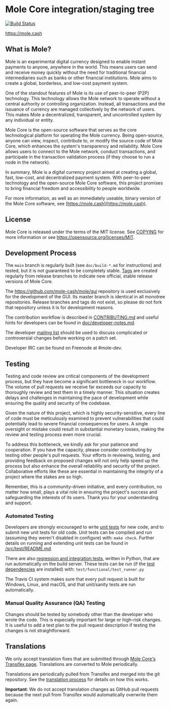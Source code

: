 Mole Core integration/staging tree
=====================================

[![Build Status](https://travis-ci.org/mole-cash/mole.svg?branch=master)](https://travis-ci.org/mole-cash/mole)

https://mole.cash

What is Mole?
----------------

Mole is an experimental digital currency designed to enable instant payments to anyone, anywhere in the world. This means users can send and receive money quickly without the need for traditional financial intermediaries such as banks or other financial institutions. Mole aims to create a global, borderless, and low-cost payment system.

One of the standout features of Mole is its use of peer-to-peer (P2P) technology. This technology allows the Mole network to operate without a central authority or controlling organization. Instead, all transactions and the issuance of currency are managed collectively by the network of users. This makes Mole a decentralized, transparent, and uncontrolled system by any individual or entity.

Mole Core is the open-source software that serves as the core technological platform for operating the Mole currency. Being open-source, anyone can view, inspect, contribute to, or modify the source code of Mole Core, which enhances the system's transparency and reliability. Mole Core allows users to connect to the Mole network, conduct transactions, and participate in the transaction validation process (if they choose to run a node in the network).

In summary, Mole is a digital currency project aimed at creating a global, fast, low-cost, and decentralized payment system. With peer-to-peer technology and the open-source Mole Core software, this project promises to bring financial freedom and accessibility to people worldwide.

For more information, as well as an immediately useable, binary version of
the Mole Core software, see [https://mole.cash](https://mole.cash).

License
-------

Mole Core is released under the terms of the MIT license. See [COPYING](COPYING) for more
information or see https://opensource.org/licenses/MIT.

Development Process
-------------------

The `main` branch is regularly built (see `doc/build-*.md` for instructions) and tested, but it is not guaranteed to be
completely stable. [Tags](https://github.com/mole-cash/mole/tags) are created
regularly from release branches to indicate new official, stable release versions of Mole Core.

The https://github.com/mole-cash/mole/gui repository is used exclusively for the
development of the GUI. Its master branch is identical in all monotree
repositories. Release branches and tags do not exist, so please do not fork
that repository unless it is for development reasons.

The contribution workflow is described in [CONTRIBUTING.md](CONTRIBUTING.md)
and useful hints for developers can be found in [doc/developer-notes.md](doc/developer-notes.md).

The developer [mailing list](https://groups.google.com/forum/#!forum/mole-dev)
should be used to discuss complicated or controversial changes before working
on a patch set.

Developer IRC can be found on Freenode at #mole-dev.

Testing
-------

Testing and code review are critical components of the development process, but they have become a significant bottleneck in our workflow. The volume of pull requests we receive far exceeds our capacity to thoroughly review and test them in a timely manner. This situation creates delays and challenges in maintaining the pace of development while ensuring the quality and security of the codebase.

Given the nature of this project, which is highly security-sensitive, every line of code must be meticulously examined to prevent vulnerabilities that could potentially lead to severe financial consequences for users. A single oversight or mistake could result in substantial monetary losses, making the review and testing process even more crucial.

To address this bottleneck, we kindly ask for your patience and cooperation. If you have the capacity, please consider contributing by testing other people's pull requests. Your efforts in reviewing, testing, and providing feedback on proposed changes will not only help speed up the process but also enhance the overall reliability and security of the project. Collaborative efforts like these are essential in maintaining the integrity of a project where the stakes are so high.

Remember, this is a community-driven initiative, and every contribution, no matter how small, plays a vital role in ensuring the project's success and safeguarding the interests of its users. Thank you for your understanding and support.

### Automated Testing

Developers are strongly encouraged to write [unit tests](src/test/README.md) for new code, and to
submit new unit tests for old code. Unit tests can be compiled and run
(assuming they weren't disabled in configure) with: `make check`. Further details on running
and extending unit tests can be found in [/src/test/README.md](/src/test/README.md).

There are also [regression and integration tests](/test), written
in Python, that are run automatically on the build server.
These tests can be run (if the [test dependencies](/test) are installed) with: `test/functional/test_runner.py`

The Travis CI system makes sure that every pull request is built for Windows, Linux, and macOS, and that unit/sanity tests are run automatically.

### Manual Quality Assurance (QA) Testing

Changes should be tested by somebody other than the developer who wrote the
code. This is especially important for large or high-risk changes. It is useful
to add a test plan to the pull request description if testing the changes is
not straightforward.

Translations
------------

We only accept translation fixes that are submitted through [Mole Core's Transifex page](https://www.transifex.com/projects/p/mole/).
Translations are converted to Mole periodically.

Translations are periodically pulled from Transifex and merged into the git repository. See the
[translation process](doc/translation_process.md) for details on how this works.

**Important**: We do not accept translation changes as GitHub pull requests because the next
pull from Transifex would automatically overwrite them again.
